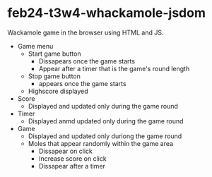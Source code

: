 # feb24-t3w4-whackamole-jsdom
Wackamole game in the browser using HTML and JS.

- Game menu
  - Start game button
    - Dissapears once the game starts
    - Appear after a timer that is the game's round length
  - Stop game button
    - appears once the game starts
  - Highscore displayed
- Score
  - Displayed and updated only during the game round
- Timer
  - Displayed anmd updated only during the game round
- Game
  - Displayed and updated only duriong the game round
  - Moles that appear randomly within the game area
    - Dissapear on click
    - Increase score on click
    - Dissapear after a timer